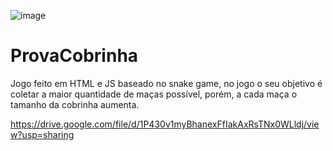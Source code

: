 ![image](https://github.com/user-attachments/assets/6eafe11a-45a5-4559-8a01-4e46620076a6)
# ProvaCobrinha

Jogo feito em HTML e JS baseado no snake game, no jogo o seu objetivo é coletar a maior quantidade de maças possível, porém, a cada maça o tamanho da cobrinha aumenta.

https://drive.google.com/file/d/1P430v1myBhanexFfIakAxRsTNx0WLldj/view?usp=sharing
